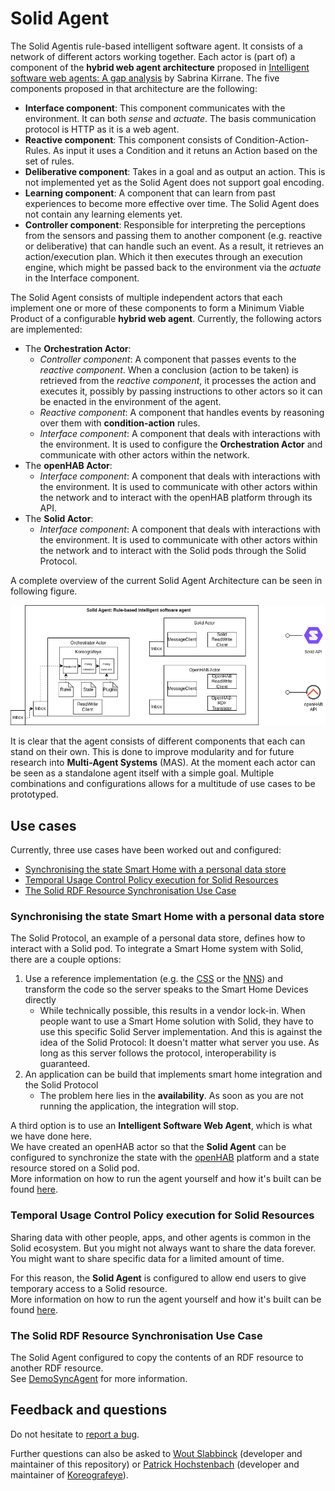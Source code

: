 # Solid Agent

The Solid Agentis rule-based intelligent software agent.
It consists of a network of different actors working together.
Each actor is (part of) a component of the **hybrid web agent architecture** proposed in [Intelligent software web agents: A gap analysis](https://www.sciencedirect.com/science/article/pii/S1570826821000342) by Sabrina Kirrane.
The five components proposed in that architecture are the following:
* **Interface component**: This component communicates with the environment. It can both _sense_ and _actuate_. The basis communication protocol is HTTP as it is a web agent.
* **Reactive component**: This component consists of Condition-Action-Rules. As input it uses a Condition and it retuns an Action based on the set of rules.
* **Deliberative component**: Takes in a goal and as output an action. This is not implemented yet as the Solid Agent does not support goal encoding.
* **Learning component**: A component that can learn from past experiences to become more effective over time. The Solid Agent does not contain any learning elements yet.
* **Controller component**: Responsible for interpreting the perceptions from the sensors and passing them to another component (e.g. reactive or deliberative) that can handle such an event.
  As a result, it retrieves an action/execution plan. Which it then executes through an execution engine, which might be passed back to the environment via the _actuate_ in the Interface component.

The Solid Agent consists of multiple independent actors that each implement one or more of these components to form a Minimum Viable Product of a configurable **hybrid web agent**.
Currently, the following actors are implemented:

<!--
* The **Orchestration Actor**:
  * _Controller component_: Each time an event comes in, through one of the sensing actors, the event is passed to the reactive component.
    When there is a conclusion, it will be executed by the **Policy Executer**
  * _Reactive component_: condition-action rules are defined in the set of **n3 Rules**. 
    Each time an event comes in, the **reasoning engine** is run using both the given event, the set of rules.
    An action would be the conclusion, which in Koreografeye would be a policy to be executed.
  * _Interface component_
* The **openHAB Actor**:
  * _Interface component_
* The **Solid Actor**:
  * _Interface component_
!-->

* The **Orchestration Actor**:
  * _Controller component_: A component that passes events to the _reactive component_.
    When a conclusion (action to be taken) is retrieved from the _reactive component_, 
    it processes the action and executes it, possibly by passing instructions to other actors so it can be enacted in the environment of the agent.
  * _Reactive component_: A component that handles events by reasoning over them with **condition-action** rules.
  * _Interface component_: A component that deals with interactions with the environment.
   It is used to configure the **Orchestration Actor** and communicate with other actors within the network.
* The **openHAB Actor**:
  * _Interface component_: A component that deals with interactions with the environment.
    It is used to communicate with other actors within the network and to interact with the openHAB platform through its API.
* The **Solid Actor**:
  * _Interface component_: A component that deals with interactions with the environment.
    It is used to communicate with other actors within the network and to interact with the Solid pods through the Solid Protocol.


A complete overview of the current Solid Agent Architecture can be seen in following figure.

![Agent Architecture](./img/23-07-04_Philips-hue-solid(Architecture).png)

It is clear that the agent consists of different components that each can stand on their own.
This is done to improve modularity and for future research into **Multi-Agent Systems** (MAS). 
At the moment each actor can be seen as a standalone agent itself with a simple goal. 
Multiple combinations and configurations allows for a multitude of use cases to be prototyped.


## Use cases

Currently, three use cases have been worked out and configured:

* [Synchronising the state Smart Home with a personal data store](#synchronising-the-state-smart-home-with-a-personal-data-store)
* [Temporal Usage Control Policy execution for Solid Resources](#temporal-usage-control-policy-execution-for-solid-resources)
* [The Solid RDF Resource Synchronisation Use Case](#the-solid-rdf-resource-synchronisation-use-case)

### Synchronising the state Smart Home with a personal data store

The Solid Protocol, an example of a personal data store, defines how to interact with a Solid pod.
To integrate a Smart Home system with Solid, there are a couple options: 
1. Use a reference implementation (e.g. the [CSS](https://github.com/CommunitySolidServer/CommunitySolidServer) or the [NNS](https://github.com/nodeSolidServer/node-solid-server)) and transform the code so the server speaks to the Smart Home Devices directly
   * While technically possible, this results in a vendor lock-in. When people want to use a Smart Home solution with Solid, they have to use this specific Solid Server implementation. And this is against the idea of the Solid Protocol: It doesn't matter what server you use. As long as this server follows the protocol, interoperability is guaranteed.
2. An application can be build that implements smart home integration and the Solid Protocol
   * The problem here lies in the **availability**. As soon as you are not running the application, the integration will stop.

A third option is to use an **Intelligent Software Web Agent**, which is what we have done here. <br>
We have created an openHAB actor so that the **Solid Agent** can be configured to synchronize the state with the [openHAB](https://www.openhab.org/) platform and a state resource stored on a Solid pod.<br>
More information on how to run the agent yourself and how it's built can be found [here](./documentation/iot).

### Temporal Usage Control Policy execution for Solid Resources


Sharing data with other people, apps, and other agents is common in the Solid ecosystem. 
But you might not always want to share the data forever. 
You might want to share specific data for a limited amount of time. 

For this reason, the **Solid Agent** is configured to allow end users to give temporary access to a Solid resource.<br>
More information on how to run the agent yourself and how it's built can be found [here](./documentation/ucp).

### The Solid RDF Resource Synchronisation Use Case

The Solid Agent configured to copy the contents of an RDF resource to another RDF resource. <br>
See [DemoSyncAgent](./src/demo/DemoSyncAgent.ts) for more information.

## Feedback and questions

Do not hesitate to [report a bug](https://github.com/SolidLabResearch/Solid-Agent/issues).

Further questions can also be asked to [Wout Slabbinck](mailto:wout.slabbinck@ugent.be) (developer and maintainer of this repository) or [Patrick Hochstenbach](mailto:Patrick.Hochstenbach@UGent.be) (developer and maintainer of [Koreografeye](https://github.com/eyereasoner/Koreografeye)).

